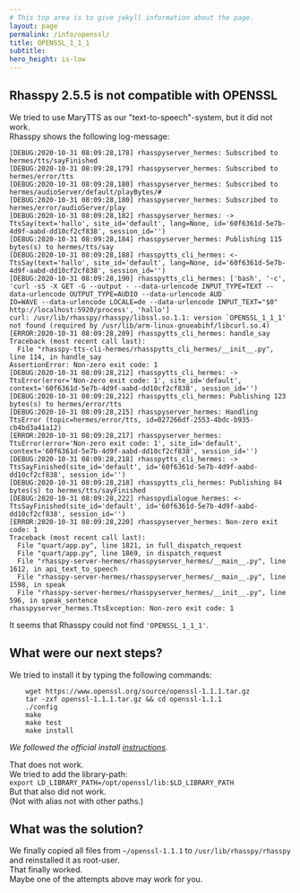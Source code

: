 ```yaml
---
# This top area is to give jekyll information about the page.
layout: page
permalink: /info/openssl/
title: OPENSSL_1_1_1
subtitle: 
hero_height: is-low
---
```


## Rhasspy 2.5.5 is not compatible with OPENSSL

We tried to use MaryTTS as our "text-to-speech"-system, but it did not work.  
Rhasspy shows the following log-message:

```textmate
[DEBUG:2020-10-31 08:09:28,178] rhasspyserver_hermes: Subscribed to hermes/tts/sayFinished
[DEBUG:2020-10-31 08:09:28,179] rhasspyserver_hermes: Subscribed to hermes/error/tts
[DEBUG:2020-10-31 08:09:28,180] rhasspyserver_hermes: Subscribed to hermes/audioServer/default/playBytes/#
[DEBUG:2020-10-31 08:09:28,180] rhasspyserver_hermes: Subscribed to hermes/error/audioServer/play
[DEBUG:2020-10-31 08:09:28,182] rhasspyserver_hermes: -> TtsSay(text='hallo', site_id='default', lang=None, id='60f6361d-5e7b-4d9f-aabd-dd10cf2cf838', session_id='')
[DEBUG:2020-10-31 08:09:28,184] rhasspyserver_hermes: Publishing 115 bytes(s) to hermes/tts/say
[DEBUG:2020-10-31 08:09:28,188] rhasspytts_cli_hermes: <- TtsSay(text='hallo', site_id='default', lang=None, id='60f6361d-5e7b-4d9f-aabd-dd10cf2cf838', session_id='')
[DEBUG:2020-10-31 08:09:28,190] rhasspytts_cli_hermes: ['bash', '-c', 'curl -sS -X GET -G --output - --data-urlencode INPUT_TYPE=TEXT --data-urlencode OUTPUT_TYPE=AUDIO --data-urlencode AUD                                                IO=WAVE --data-urlencode LOCALE=de --data-urlencode INPUT_TEXT="$0" http://localhost:5920/process', 'hallo']
curl: /usr/lib/rhasspy/rhasspy/libssl.so.1.1: version `OPENSSL_1_1_1' not found (required by /usr/lib/arm-linux-gnueabihf/libcurl.so.4)
[ERROR:2020-10-31 08:09:28,209] rhasspytts_cli_hermes: handle_say
Traceback (most recent call last):
  File "rhasspy-tts-cli-hermes/rhasspytts_cli_hermes/__init__.py", line 114, in handle_say
AssertionError: Non-zero exit code: 1
[DEBUG:2020-10-31 08:09:28,212] rhasspytts_cli_hermes: -> TtsError(error='Non-zero exit code: 1', site_id='default', context='60f6361d-5e7b-4d9f-aabd-dd10cf2cf838', session_id='')
[DEBUG:2020-10-31 08:09:28,212] rhasspytts_cli_hermes: Publishing 123 bytes(s) to hermes/error/tts
[DEBUG:2020-10-31 08:09:28,215] rhasspyserver_hermes: Handling TtsError (topic=hermes/error/tts, id=027266df-2553-4bdc-b935-cb4bd3a41a12)
[ERROR:2020-10-31 08:09:28,217] rhasspyserver_hermes: TtsError(error='Non-zero exit code: 1', site_id='default', context='60f6361d-5e7b-4d9f-aabd-dd10cf2cf838', session_id='')
[DEBUG:2020-10-31 08:09:28,218] rhasspytts_cli_hermes: -> TtsSayFinished(site_id='default', id='60f6361d-5e7b-4d9f-aabd-dd10cf2cf838', session_id='')
[DEBUG:2020-10-31 08:09:28,218] rhasspytts_cli_hermes: Publishing 84 bytes(s) to hermes/tts/sayFinished
[DEBUG:2020-10-31 08:09:28,222] rhasspydialogue_hermes: <- TtsSayFinished(site_id='default', id='60f6361d-5e7b-4d9f-aabd-dd10cf2cf838', session_id='')
[ERROR:2020-10-31 08:09:28,220] rhasspyserver_hermes: Non-zero exit code: 1
Traceback (most recent call last):
  File "quart/app.py", line 1821, in full_dispatch_request
  File "quart/app.py", line 1869, in dispatch_request
  File "rhasspy-server-hermes/rhasspyserver_hermes/__main__.py", line 1612, in api_text_to_speech
  File "rhasspy-server-hermes/rhasspyserver_hermes/__main__.py", line 1598, in speak
  File "rhasspy-server-hermes/rhasspyserver_hermes/__init__.py", line 596, in speak_sentence
rhasspyserver_hermes.TtsException: Non-zero exit code: 1
```

It seems that Rhasspy could not find `'OPENSSL_1_1_1'`.


## What were our next steps?

We tried to install it by typing the following commands:  

```
    wget https://www.openssl.org/source/openssl-1.1.1.tar.gz
    tar -zxf openssl-1.1.1.tar.gz && cd openssl-1.1.1
    ./config
    make
    make test
    make install
```
*We followed the official install [instructions](https://github.com/openssl/openssl/blob/OpenSSL_1_1_1/INSTALL).*  

That does not work.  
We tried to add the library-path:  
``export LD_LIBRARY_PATH=/opt/openssl/lib:$LD_LIBRARY_PATH``  
But that also did not work.  
(Not with alias not with other paths.)


## What was the solution?

We finally copied all files from `~/openssl-1.1.1` to `/usr/lib/rhasspy/rhasspy` and reinstalled it as root-user.  
That finally worked.  
Maybe one of the attempts above may work for you.  

